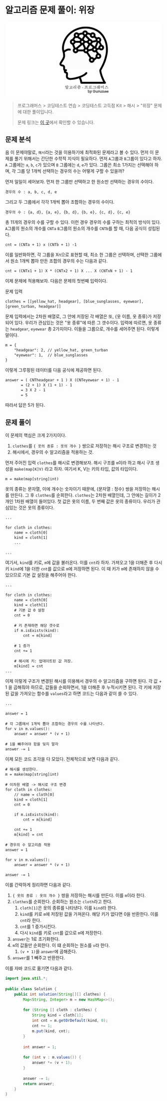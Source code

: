 # 알고리즘 문제 풀이: 위장

![logo](../../logo.png)

> 프로그래머스 > 코딩테스트 연습 > 코딩테스트 고득점 Kit > 해시 > "위장" 문제에 대한 풀이입니다.
> 
> 문제 링크는 [이 곳](https://programmers.co.kr/learn/courses/30/lessons/42578?language=java)에서 확인할 수 있습니다.


## 문제 분석

음 이 문제야말로, `해시`라는 것을 이용하기에 최적화된 문제라고 볼 수 있다. 먼저 이 문제를 풀기 위해서는 간단한 수학적 지식이 필요하다. 먼저 `A`그룹과 `B`그룹이 있다고 하자. `A` 그룹에는 `a`, `b`, `c`가 있으며 `B` 그룹에는 `d`, `e`가 있다. 그룹은 최소 1가지는 선택해야 하며, 각 그룹 당 1개씩 선택하는 경우의 수는 어떻게 구할 수 있을까?

먼저 일일이 세어보자. 먼저 한 그룹만 선택하고 한 원소만 선택하는 경우의 수이다.

```
경우의 수 : a, b, c, d, e
```

그리고 두 그룹에서 각각 1개씩 뽑아 조합하는 경우의 수이다.

```
경우의 수 : {a, d}, {a, e}, {b, d}, {b, e}, {c, d}, {c, e}
```

총 11개의 경우의 수를 구할 수 있다. 이런 경우 경우의 수를 구하는 최적의 방식이 있다. `A`그룹의 원소의 개수를 `CNTa` `B`그룹의 원소의 개수를 `CNTb`를 할 때, 다음 공식이 성립된다.

```
cnt = (CNTa + 1) x (CNTb + 1) -1
```

이를 일반화하면, 각 그룹을 Xn으로 표현할 때, 최소 한 그룹은 선택하며, 선택한 그룹에서 원소 1개씩 뽑아 만든 조합의 경우의 수는 다음과 같다.

```
cnt = (CNTx1 + 1) X * (CNTx2 + 1) X ... X (CNTxN + 1) - 1
```

이제 문제에 적용해보자. 다음은 문제의 첫번째 입력이다.

문제 입력
```
clothes = [[yellow_hat, headgear], [blue_sunglasses, eyewear], [green_turban, headgear]]
```

문제 입력에서는 2차원 배열로, 그 안에 저장된 각 배열은 또, {옷 이름, 옷 종류}가 저장되어 있다. 우리가 관심있는 것은 "옷 종류"에 따른 그 갯수이다. 입력에 따르면, 옷 종류는 `headgear`, `eyewear` 총 2가지이다. 이들을 그룹으로, 개수를 세어주면 된다. 이렇게 말이다.

```
m = {
    "headgear": 2, // yellow_hat, green_turban
    "eyewear": 1,  // blue_sunglasses
}
```

이렇게 그루핑된 데이터를 다음 공식에 제공하면 된다.

```
answer = ( CNTheadgear + 1 ) X (CNTeyewear + 1) - 1
       = (2 + 1) X (1 + 1) - 1
       = 3 X 2 - 1
       = 5
```

따라서 답은 5가 된다.


## 문제 풀이

이 문제의 핵심은 크게 2가지이다.

1. `clothes`를 `{ 옷의 종류 : 옷의 개수 }` 쌍으로 저장하는 해시 구조로 변경하는 것
2. 해시에서, 경우의 수 알고리즘을 적용하는 것.

먼저 주어진 입력 `clothes`를 해시로 변경해보자. 해시 구조를 `m`이라 하고 해시 구조 생성을 `make(map[K]V)` 라고 하자. 여기서 K, V는 키의 타입, 값의 타입이다.

```
m = make(map[string]int)
```

옷의 종류는 문자열, 이에 개수는 숫자이기 때문에, {문자열 : 정수} 쌍을 저장하는 해시를 만든다. 그 후 `clothes`를 순회한다. `clothes`는 2차원 배열인데, 그 안에는 길이가 2개인 1차원 배열이 들어있다. 첫 값은 옷의 이름, 두 번째 값은 옷의 종류이다. 우리가 관심있는 것은 옷의 종류이다.

```
...

for cloth in clothes:
    name = cloth[0]
    kind = cloth[1]
    ...

...
```

여기서, `kind`를 키로, `m`에 값을 불러온다. 이를 `cnt`라 하자. 가져오고 1을 더해준 후 다시 키 `kind`에 1을 더한 `cnt`를 값으로 `m`에 저장하면 된다. 이 때 키가 `m`에 존재하지 않을 수 있으므로 기본 값 설정을 해주어야 한다.

```
...

for cloth in clothes:
    name = cloth[0]
    kind = cloth[1]
    # 기본 값 0 설정
    cnt = 0 
    
    # 키 존재하면 해당 갯수로
    if m.isExists(kind):
        cnt = m[kind]
    
    # 1 증가
    cnt += 1

    # 해시에 키: 업데이트된 값 저장.
    m[kind] = cnt      
...
```

이제 이렇게 구조가 변경된 해시를 이용해서 경우의 수 알고리즘을 구하면 된다. 각 값 + 1 을 곱해줘야 하므로, 값들을 순회하면서, 1을 더해준 후 누적시키면 된다. 각 키에 저장된 값을 가져오는 함수를 `values`라고 하면 코드는 다음과 같이 쓸 수 있다.

```
...

answer = 1

# 각 그룹에서 1개씩 뽑아 조합하는 경우의 수를 나타낸다.
for v in m.values():
    answer = answer * (v + 1)

# 1을 뺴주어야 함을 잊지 말자
answer -= 1
```

이제 모든 코드 조각을 다 모았다. 전체적으로 보면 다음과 같다.

```
# 해시를 생성한다.
m = make(map[string]int)

# 이차원 배열 -> 해시로 구조 변경
for cloth in clothes:
    // name = cloth[0]
    kind = cloth[1]
    cnt = 0 
    
    if m.isExists(kind):
        cnt = m[kind]
    
    cnt += 1
    m[kind] = cnt  

# 경우의 수 알고리즘 적용
answer = 1

for v in m.values():
    answer = answer * (v + 1)

answer -= 1
```

이를 간략하게 정리하면 다음과 같다.

1. `{ 옷의 종류 : 옷의 개수 }` 쌍을 저장하는 해시를 만든다. 이를 `m`이라 한다.
2. `clothes`를 순회한다. 순회하는 원소는 `cloth`라고 한다.
   1. `cloth[1]`은 옷의 종류를 나타낸다. 이를 `kind`라 한다.
   2. `kind`를 키로 `m`에 저장된 값을 가져온다. 해당 키가 없다면 0을 반환한다. 이를 `cnt`라 한다.
   3. `cnt`를 1 증가시킨다.
   4. 다시 `kind`를 키로 `cnt`를 값으로 `m`에 저장한다.
3. `answer`는 1로 초기화한다.
4. `m`의 값들만 순회한다. 이 떄 순회하는 원소를 `v`라 한다.
   1. `(v + 1)`을 `answer`에 곱해준다.
5. `answer`를 1 빼주고 반환한다.

이를 자바 코드로 옮기면 다음과 같다.

```java
import java.util.*;

public class Solution {
    public int solution(String[][] clothes) {
        Map<String, Integer> m = new HashMap<>();

        for (String [] cloth : clothes) {
            String kind = cloth[1];
            int cnt = m.getOrDefault(kind, 0);
            cnt += 1;
            m.put(kind, cnt);
        }

        int answer = 1;

        for (int v : m.values()) {
            answer *= (v + 1);
        }

        answer -= 1;
        return answer;
    }
}
```